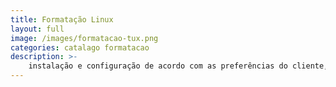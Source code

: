 ```yaml
---
title: Formatação Linux
layout: full
image: /images/formatacao-tux.png
categories: catalago formatacao
description: >-
    instalação e configuração de acordo com as preferências do cliente, e algumas opções de personalização do sistema operacional.
---
```

